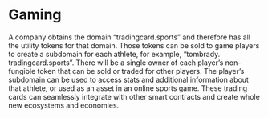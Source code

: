 # Gaming

A company obtains the domain “tradingcard.sports” and therefore has all the utility tokens for that domain. Those tokens can be sold to game players to create a subdomain for each athlete, for example, “tombrady. tradingcard.sports”. There will be a single owner of each player’s non-fungible token that can be sold or traded for other players. The player’s subdomain can be used to access stats and additional information about that athlete, or used as an asset in an online sports game. These trading cards can seamlessly integrate with other smart contracts and create whole new ecosystems and economies.


